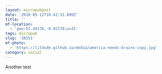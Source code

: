 ```yaml
---
layout: micropubpost
date: '2018-05-12T10:42:31.086Z'
title: ''
mf-location:
  - 'geo:51.44176,-0.92178;u=41'
tags: micropub
slug: '38551'
mf-photo:
  - 'https://lildude.github.io/media/america-needs-brains-copy.jpg'
category: social
---
```

Another test
